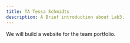 ```yaml
---
title: TA Tessa Schmidts
description: A Brief introduction about Lab3.
---
```


We will build a website for the team portfolio.


